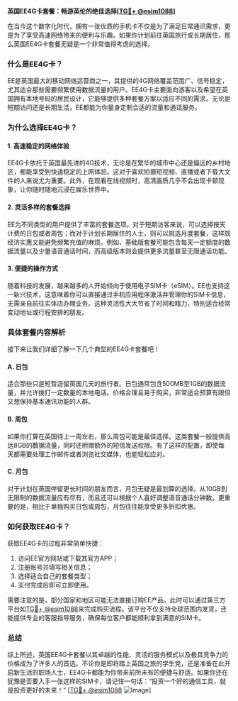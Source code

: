 **英国EE4G卡套餐：畅游英伦的绝佳选择[[TG💪+ @esim1088](https://t.me/s/esim1088)]**

在当今这个数字化时代，拥有一张优质的手机卡不仅是为了满足日常通讯需求，更是为了享受高速网络带来的便利与乐趣。如果你计划前往英国旅行或长期居住，那么英国EE4G卡套餐无疑是一个非常值得考虑的选择。

### **什么是EE4G卡？**

EE是英国最大的移动网络运营商之一，其提供的4G网络覆盖范围广、信号稳定，尤其适合那些需要频繁使用数据流量的用户。EE4G卡主要面向游客以及希望在英国拥有本地号码的居民设计，它能够提供多种套餐方案以适应不同的需求。无论是短期访问还是长期生活，EE都能为你量身定制合适的流量和通话服务。

### **为什么选择EE4G卡？**

#### **1. 高速稳定的网络体验**
EE4G卡依托于英国最先进的4G技术，无论是在繁华的城市中心还是偏远的乡村地区，都能享受到快速稳定的上网体验。这对于喜欢拍摄短视频、直播或者下载大文件的人来说尤为重要。此外，在观看在线视频时，高清画质几乎不会出现卡顿现象，让你随时随地沉浸在娱乐世界中。

#### **2. 灵活多样的套餐选择**
EE为不同类型的用户提供了丰富的套餐选项。对于短期访客来说，可以选择按天计费的日包或者周包；而对于计划长期居住的人士，则可以挑选月度套餐，这样既经济实惠又能避免频繁充值的麻烦。例如，基础版套餐可能包含每天一定额度的数据流量以及少量语音通话时间，而高级版本则会提供更多流量甚至无限通话功能。

#### **3. 便捷的操作方式**
随着科技的发展，越来越多的人开始倾向于使用电子SIM卡（eSIM）。EE也支持这一新兴技术，这意味着你可以直接通过手机应用程序激活并管理你的SIM卡信息，无需亲自前往实体店办理业务。这种灵活性大大节省了时间和精力，特别适合经常变动地址或行程安排的朋友。

### **具体套餐内容解析**

接下来让我们详细了解一下几个典型的EE4G卡套餐吧！

#### **A. 日包**
适合那些只是短暂逗留英国几天的旅行者。日包通常包含500MB至1GB的数据流量，并允许拨打一定数量的本地电话。价格合理且易于购买，非常适合预算有限但又想保持基本通讯功能的人群。

#### **B. 周包**
如果你打算在英国待上一周左右，那么周包可能是最佳选择。这类套餐一般提供高达8GB的数据流量，同时还附赠额外的短信发送权限。有了这样的配置，即使每天都需要处理工作邮件或者浏览社交媒体，也能轻松应对。

#### **C. 月包**
对于计划在英国停留更长时间的朋友而言，月包无疑是最划算的选择。从10GB到无限制的数据流量应有尽有，而且还可以根据个人喜好调整语音通话分钟数。更重要的是，相比于单独购买日包或周包，月包往往能享受更多折扣优惠。

### **如何获取EE4G卡？**

获取EE4G卡的过程非常简单快捷：

1. 访问EE官方网站或下载其官方APP；
2. 注册账号并填写相关信息；
3. 选择适合自己的套餐类型；
4. 支付完成后即可立即使用。

需要注意的是，部分国家和地区可能无法直接订购EE产品，此时可以通过第三方平台如[TG💪+ @esim1088](https://t.me/s/esim1088)来完成购买流程。该平台不仅支持全球范围内发货，还能提供专业的客服指导服务，确保每位客户都能顺利拿到满意的SIM卡。

### **总结**

综上所述，英国EE4G卡套餐以其卓越的性能、灵活的服务模式以及极具竞争力的价格成为了许多人的首选。不论你是即将踏上英国之旅的学生党，还是准备在此开启新生活的职场人士，EE4G卡都能为你带来前所未有的便捷与舒适。如果你还在犹豫是否要入手一张这样的SIM卡，请记住一句话：“投资一个好的通信工具，就是投资更好的未来！” [[TG💪+ @esim1088](https://t.me/s/esim1088) ![Image](https://i.postimg.cc/4NQfJmqS/Snipaste-2025-05-13-00-14-12.png)]